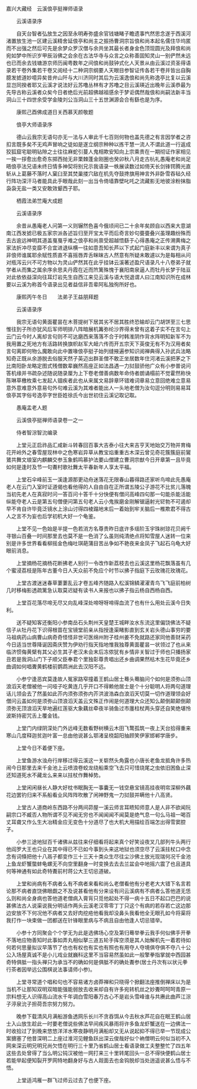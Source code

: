 <!-- { "loadSidebar": true } -->
嘉兴大藏经　云溪俍亭挺禅师语录


　　云溪语录序

　　自天台智者弘放生之因至永明寿弥盛余官钱塘睹子瞻遗事忾然思念遂于西溪河渚置放生池一区建云溪精舍延俍亭和尚主之振扬曹洞宗旨俍和尚本起名儒住华坞匿而不出强之然后可先是余梦众罗汉僧与余共坐其最长者身金色顶现圆光及拜俍和尚宛如梦中所识岁甲辰浴佛之会余在古法华寺与众言之众称善固知灵山一别俨然未远也已而余去钱塘游京师历闽粤数年之间俍和尚鼓钟式化人天景从由云溪过资圣得语录若干卷外集若干卷又阅经十二种洞宗纲要人天眼目参智证传各若干卷并皆出自胸臆发摅道妙噫异矣昔弁山阡与大川济同时其后为云溪逸俍和尚先称逸亭比复以云溪显岂同揆者耶又云溪才说法好云苏噜丛林有才苏噜之目云溪瑛近出晚年云溪恭最为先导古称云溪者众矣今日者绝后光前超佛越祖感余于梦讵偶然哉俍和尚嗣法新丰当洞山三十四世余受学金陵刘公当洞山三十五世渊源会合有繇也是为序。

　　康熙己酉佛成道日关西慕天颜敬题

　　俍亭大师语录序

　　德山云我宗无语句亦无一法与人审此千七百则何物也盖先德之有言因学者之咨扣言既多矣不无鸡声冒响之徒如是遂立纲宗种种以拣干慧一流人不谓此道一行返成狡狐窟宅聪明钻隙之士往往麻蛇引蔓人鬼相欺安知向上宗乘贵在一期彻证作家相见一挨一拶愈出愈奇东掷西抛无非栗棘蓬金刚圈也癸卯秋八月走古杭礼愚庵老和尚足晤俍亭法兄语未终日情多神契将别兄示我语录一帙展读数过如倚天长剑锋锷腾光直斩从上葛藤不落时人窠臼至其焚巢搂穴敌在机先夺鼓搀旗用神言外非卧雪吞毡久经行阵功深汗马者能具此手眼哉此刻一出当令倚墙靠壁叱吒之流藏影无地彼涂粉抹脂袅袅无盐一类又安敢效颦西子耶。

　　栖霞法弟竺庵大成题

　　云溪语录序

　　余昔从愚庵老人问第一义则辗然色喜今俄顷间已二十余年矣顾自以西来大意湖南江西发摅已极五家宗派各述旨归至开宝太平而后奇言妙句亹亹叠兴虽理趣纷殊而去古逾远神明其道盖戛戛乎难之俍亭和尚禀受超越悟繇于心得愚庵之正传溯黄梅之家法折冲尽变靡不合宜进退纵横一往如意吾知长芦以下式起门庭新丰以来谓为真子非俍师谁属耶余赋性质直不喜摇唇弄舌眯昧古人然意有所疑未敢遽以为是每相从问对瓶泻云兴不可方物以为灵山俨然其在此乎挂钵云溪著述盈尺语录凡十八卷弟子就学者从而集之属余序余思夫丹霞在近而笊篱殊愧于襄阳南泉逼人而牡丹长梦于陆亘对此依依益深向往耳灯岩先生自西江来见云溪与语大悦退谓人曰江南知识所在成林要以云溪为称首今语录出见者益信非吾辈阿私独徇所好也。

　　康熙丙午冬日　　法弟子王益朋拜题

　　云溪语录序

　　我宗无语句黄面瞿昙在木菩提树下居其劣不居其胜终恐输却云门胡饼至三七思惟往到子所亦犹风后军师明排八阵暗展机篝弥纶沙界得未曾有这着子实不在言句上云门云今时人离却言句则不可达磨西来落落不合于时韩淮阴作背水阵明知新军不为我用置之死地方有活路转换旗帜赵军大衄六传而开五宗天下英俊无有不为汉用者矣言句离即何物么魔敢向此中置喙俍亭挺子始列缝掖遍参知识阅禅典得入孙武兵法略知奇正既从余游脱去俗服天然子英迈出群圣僧不敢正坐居数年住河渚云溪把茅之下比南阳卧龙略定图式残僧数辈巍然高座正如法昌遇一力挝鼓骄他广众有小参普说问答机缘并书疏杂述随说随录厘为上下卷老僧善病数年命侍者朗诵榻前不觉霍然称快陈琳草檄枚乘七发起人锢疾者此也从来属文易辞章环错难词章易立意回绝难立意易意外意难意外意易句外句难云溪为其难者能出人一头地老僧为汝句逗分明则易易耳俍亭其字俗号逸亭字世臣姓徐氏今出世初住云溪记取记取。

　　愚庵盂老人题

　　云溪俍亭挺禅师语录卷一之一

　　侍者智淙智沇编录

　　上堂元正启祚品汇咸新斗转春回百事大吉泰小往大来吉亨天地始交万物并育梅花开岭外之春雪屋现林中之色寒岩异草从教宝焰重重古木深云曾见奇花簇簇庭前鸑鷟共舞文琅室内麒麟交参玉象鹤鸣慕护法要山僧建立曹洞宗猷今日开章第一且毕竟如何是逢时及节一句聻村歌社舞太平春新年人享太平福。

　　上堂石伞峰前玉一溪逢源那更动舟迷落花无限春山暮得路还家听鸟啼此先愚庵老人在云门入室时证道偈也看他得的人自由自在正所谓五陵公子游花不比贫儿落魄当初先老人在真寂时问一答百问十答千十分快便有僧问高峰四句那一句能杀能活能纵能夺老人云是第五句僧便问第五句老人云小鬼挨磨金刚解锯逼射光铓勃不可遏却早不肯自许毕竟泛镜水上涂山讨得四棱蹋地末后一着始到牢关脑后一椎欺君不得古人之言不为妄也后学初机大好一个龟鉴。

　　上堂不见一色始是半提一色若消方名尊贵昨日底许多瑶阶玉宇珠树琼花贝阙千寻银山百叠一时间那里去也莫不是一色消了么虽则纯清绝点将知雪屋人迷转一位来别是许多世界看看柳摇金色梅吐琪葩蒲目苦丛争如不艳夜来金凤子飞起石乌龟大好眼前消息。

　　上堂摘杨花摘杨花断拂老人别行一令改作新荔枝去也云溪这里杨花飘落虽有几个蜜浸荔枝是陈年古董今日人天众前不免应个时节以拂子指庭下云玫瑰花玫瑰花。

　　上堂古渡迷迷春草萋萋乱云才卷五峰齐随路入松溪锦鳞濯濯青鸟飞飞庭前柏树几时移梅影透疏篱急认取莫迟疑有读书人来报也以拂子指云杨自西杨自西。

　　上堂百花落尽啼无尽又向乱峰深处啼呀呀啼得血流了也有什么用处云溪今日失利。

　　送不疑知客还衡阳小参南岳石头荆州天皇楚王城畔汝水东流这里偏饶佛法不疑信子从牡丹花下识得根苗在宝镜堂前亲从指授逢渠睹影直到玄关岩头德山事穷的要马祖病药山病曹山病奇奇怪怪非世可医绵州附子桂州姜不免就路还家同他善财采药今日适当世尊降诞因斋庆赞为伊劝行指天指地惟我独尊黄面瞿昙一状领过了也从来临济惯侮黄檗有其父必生其子老汉未会末后冻侬犹有乡情非关智过于师也只播扬家丑若是我洞山门下子顺父臣奉君个里独彰尊贵唱出还乡曲调果然枯木生花毕竟还乡曲调如何唱聻黄鹤楼前鹦鹉洲此去汉阳不远。

　　小参宁逢恶宾莫逢故人冤家路窄撞着王鹤山居士蓦头蓦脑问个如何是须弥山顶浪滔天老僧被他一问哑子吃黄连几乎开口不得赖他居士是个十分聪明人将两句道理话儿领会去了然虽如此芥内须弥须弥内芥洪波浩森白浪滔天切莫一切作道理领会好僧问云盖如何是须弥山顶浪滔天盖云文殊正作闹是何道理大众还知么颠倒颠颠倒颠须弥无顶浪滔天旱地遍红莲驱大象藕丝牵夜半骑鱼过市廛柱杖两头穿还自笑绝堪怜波斯持密咒舌上覆金钱。

　　上堂门内绿阴深处门外远峰无数看野树横云木田飞鹜孤筑一夜上天台拾得重来寒山几度释迦贫迦叶富一总由他说甚么鄂渚呈桡韶阳抽顾笑伊家邯郸学唐步。

　　上堂今日不着便下座。

　　上堂鱼游水浊舟行岸移过得云溪这一关崭然头角露也小唐长老鱼龙抵角许多热闹今日那里去来千金池上云喷浪卷蛟龙绕船乘空飞去只可惜烧尾之虫依旧困鱼止深还知道死水不藏龙么来来以拄杖作舞棹势。

　　上堂闲闲昼长人静大好枕书眠胸无一事囊无一钱空悬宝镜高挂夜明帘深柳外藕花边罢钓归来不系船看业风阵阵吹散了闲神野鬼一力挝鼓并瞒他十八高贤。

　　上堂古人道商岭东西路不分两间茆屋一溪云师言耳瞆知师意人是人非不欲闻阮嗣宗口不臧否人物所谓不见不闻无穷也不闻闻闻不闻莫是绝气息一句么马祖一喝百丈耳聋又作么生大冶精金应无变色十分道尽了也大机大用描绘百端怎出得雪窦腔子。

　　小参三途地狱百千诸佛从兹往来仔细看将起来真个好笑设夜叉几部列牛头两行他阎罗大王也只业在其中得已不已如今事到头来这地狱也须空尽了云溪拄杖口中念念有词倏把他十八鬲子都变作三十三天十类众生尽往尘沙佛土放光现瑞何况千金池上鱼龙虾蟹蟞蚌龟螺无不向空里翻身一时变换去去去兰盆会中地摇六震了也且道具何等神通有如此奇特聻前村蒋公大王切忌道破。

　　上堂和尚病有不病者么有不病者来看和尚么老僧看他有分老老大大错下名言若论那不病者直饶佛眼觑之不及说甚看他有分来设有问云溪病有不病者么答他道无恁么则和尚全身病也答他道老僧病入膏肓只觅他起处不得一病十五日不起口巴巴的说甚佛法古人说渠说我分明话作两头云溪老汉零零丁丁只这个有病的若存若亡这边那边安放不下何况他不病者又去好肉挖疮他看我却没鼻头我看他全无眼孔如今将渠将我打作一块束做一团都送在针锋眼里病与不病且自由他逢人切忌错举。

　　小参十方同聚会个个学无为此是选佛场心空及第归蓦举拳云我手何似佛手开拳不落地应物善知时此事如弄丸相似拏三道五轮手挥空须是其人始解机先一着若待如何若何思量拟议早落节了也也有权也有实也有照也有用夺人夺境俱夺俱不夺八十公公入场屋真诚不是小儿戏业就巍科这里不当容易然虽如此一般擎拳指掌就中西园甚奇特俱胝一指头禅只为承当不的确如何是俱胝不的确处聻参(居士丹次有以状元拳行茶者因举远公围棋说法事请师小参)。

　　上堂寻常道个唱和句也不容易诸方卤莽禅和只晓得个掀翻法座推倒禅床以为是当机不让那知双明双暗能强能弱放去收来却自有许多宛转机丝之妙聻呵呵呵青原一宗料想无人识得高山流水千年调白雪阳春万古心不是岩头雪峰谁与共赓此曲芦江淙子渟泉沇子担荷吾宗努力努力。

　　晚参下载清风月满船游鱼透网乐长川不贪吞饵从今去秋水芦花自在眠王鹤山居士入山放生趁此一时要老僧说些佛法早间疾风暴雨将许多鱼龙虾蟹送在一边佛法一时收拾过了到晚来悠悠洋洋水寒夜静明月满船却又无从说起抑不得已举一节现成公案搪塞了他昔深明二上座过淮河见鲤鱼跃出深云俊哉好似个衲僧明云何似当初不入网来深云明兄明兄尚欠悟在明行三十里乃省鹤山居士看语录做工夫整整忙了四五年这些去处曾得了当么明公钝汉被他一网打来三十里转尾回头一总不得快便鹤山居士若能举起便知裂开罗网特地翻身好与古人觌面去也金钩脱却当处逍遥说甚么悟与不悟。

　　上堂适鸿雁一群飞过师云过去了也便下座。

